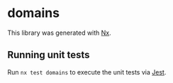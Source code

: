 # domains

This library was generated with [Nx](https://nx.dev).





## Running unit tests

Run `nx test domains` to execute the unit tests via [Jest](https://jestjs.io).


